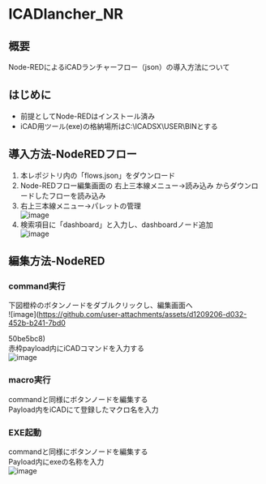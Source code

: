 # ICADlancher_NR
## 概要
Node-REDによるiCADランチャーフロー（json）の導入方法について
## はじめに
- 前提としてNode-REDはインストール済み 
- iCAD用ツール(exe)の格納場所はC:\ICADSX\USER\BINとする
## 導入方法-NodeREDフロー
1. 本レポジトリ内の「flows.json」をダウンロード
2. Node-REDフロー編集画面の 右上三本線メニュー→読み込み からダウンロードしたフローを読み込み
3. 右上三本線メニュー→パレットの管理  
   ![image](https://github.com/user-attachments/assets/3d1355eb-bc07-4ea6-974a-afa1f4d0c394)
5. 検索項目に「dashboard」と入力し、dashboardノード追加  
   ![image](https://github.com/user-attachments/assets/41cd00e6-c7b8-4033-81ca-6adc5bbdf681)
## 編集方法-NodeRED
### command実行
下図橙枠のボタンノードをダブルクリックし、編集画面へ  
![image](https://github.com/user-attachments/assets/d1209206-d032-452b-b241-7bd0

50be5bc8)  
赤枠payload内にiCADコマンドを入力する  
![image](https://github.com/user-attachments/assets/d091237f-36ef-4615-ac06-703d2ccbc681)  
### macro実行
commandと同様にボタンノードを編集する  
Payload内をiCADにて登録したマクロ名を入力  
### EXE起動
commandと同様にボタンノードを編集する  
Payload内にexeの名称を入力  
![image](https://github.com/user-attachments/assets/f569f68d-c2cf-4219-8d98-ba5412ae7cc3)

